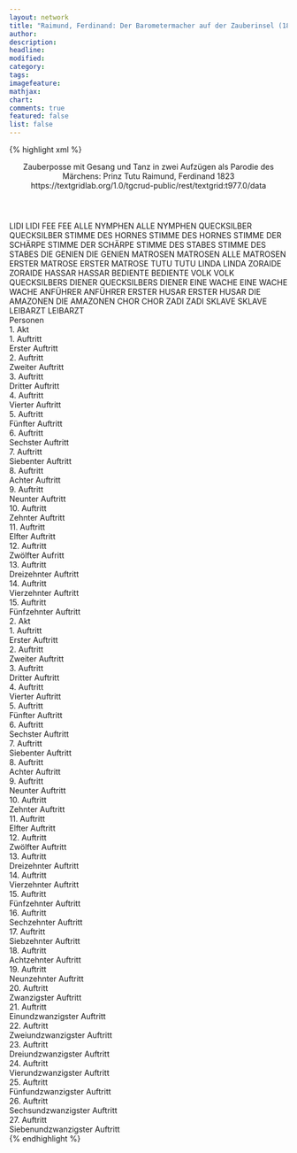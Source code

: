 ```yaml
---
layout: network
title: "Raimund, Ferdinand: Der Barometermacher auf der Zauberinsel (1823)"
author:
description:
headline:
modified:
category:
tags:
imagefeature:
mathjax:
chart:
comments: true
featured: false
list: false
---
```

{% highlight xml %}
<?xml-model href="https://raw.githubusercontent.com/DLiNa/project/master/rules/lina.rnc"?><?xml-model href="https://raw.githubusercontent.com/DLiNa/project/master/rules/lina.sch"?>
<play xmlns="http://lina.digital">
  <header>
    <title>Der Barometermacher auf der Zauberinsel</title>
    <subtitle>Zauberposse mit Gesang und Tanz in zwei Aufzügen als Parodie des Märchens: Prinz Tutu</subtitle>
    <genretitle/>
    <author>Raimund, Ferdinand</author>
    <date type="print" when="1837"/>
    <date type="premiere" when="1823"/>
    <date type="written" when="1823">1823</date>
    <source>https://textgridlab.org/1.0/tgcrud-public/rest/textgrid:t977.0/data</source>
  </header>
  <personae>
    <character>
      <name>LIDI</name>
      <alias xml:id="lidi">
        <name>LIDI</name>
      </alias>
    </character>
    <character>
      <name>FEE</name>
      <alias xml:id="fee">
        <name>FEE</name>
      </alias>
    </character>
    <character>
      <name>ALLE NYMPHEN</name>
      <alias xml:id="alle_nymphen">
        <name>ALLE NYMPHEN</name>
      </alias>
    </character>
    <character>
      <name>QUECKSILBER</name>
      <alias xml:id="quecksilber">
        <name>QUECKSILBER</name>
      </alias>
    </character>
    <character>
      <name>STIMME DES HORNES</name>
      <alias xml:id="stimme_des_hornes">
        <name>STIMME DES HORNES</name>
      </alias>
    </character>
    <character>
      <name>STIMME DER SCHÄRPE</name>
      <alias xml:id="stimme_der_schärpe">
        <name>STIMME DER SCHÄRPE</name>
      </alias>
    </character>
    <character>
      <name>STIMME DES STABES</name>
      <alias xml:id="stimme_des_stabes">
        <name>STIMME DES STABES</name>
      </alias>
    </character>
    <character>
      <name>DIE GENIEN</name>
      <alias xml:id="die_genien">
        <name>DIE GENIEN</name>
      </alias>
    </character>
    <character>
      <name>MATROSEN</name>
      <alias xml:id="matrosen">
        <name>MATROSEN</name>
      </alias>
      <alias xml:id="alle_matrosen">
        <name>ALLE MATROSEN</name>
      </alias>
    </character>
    <character>
      <name>ERSTER MATROSE</name>
      <alias xml:id="erster_matrose">
        <name>ERSTER MATROSE</name>
      </alias>
    </character>
    <character>
      <name>TUTU</name>
      <alias xml:id="tutu">
        <name>TUTU</name>
      </alias>
    </character>
    <character>
      <name>LINDA</name>
      <alias xml:id="linda">
        <name>LINDA</name>
      </alias>
    </character>
    <character>
      <name>ZORAIDE</name>
      <alias xml:id="zoraide">
        <name>ZORAIDE</name>
      </alias>
    </character>
    <character>
      <name>HASSAR</name>
      <alias xml:id="hassar">
        <name>HASSAR</name>
      </alias>
    </character>
    <character>
      <name>BEDIENTE</name>
      <alias xml:id="bediente">
        <name>BEDIENTE</name>
      </alias>
    </character>
    <character>
      <name>VOLK</name>
      <alias xml:id="volk">
        <name>VOLK</name>
      </alias>
    </character>
    <character>
      <name>QUECKSILBERS DIENER</name>
      <alias xml:id="quecksilbers_diener">
        <name>QUECKSILBERS DIENER</name>
      </alias>
    </character>
    <character>
      <name>EINE WACHE</name>
      <alias xml:id="eine_wache">
        <name>EINE WACHE</name>
      </alias>
      <alias xml:id="wache">
        <name>WACHE</name>
      </alias>
    </character>
    <character>
      <name>ANFÜHRER</name>
      <alias xml:id="anführer">
        <name>ANFÜHRER</name>
      </alias>
    </character>
    <character>
      <name>ERSTER HUSAR</name>
      <alias xml:id="erster_husar">
        <name>ERSTER HUSAR</name>
      </alias>
    </character>
    <character>
      <name>DIE AMAZONEN</name>
      <alias xml:id="die_amazonen">
        <name>DIE AMAZONEN</name>
      </alias>
    </character>
    <character>
      <name>CHOR</name>
      <alias xml:id="chor">
        <name>CHOR</name>
      </alias>
    </character>
    <character>
      <name>ZADI</name>
      <alias xml:id="zadi">
        <name>ZADI</name>
      </alias>
    </character>
    <character>
      <name>SKLAVE</name>
      <alias xml:id="sklave">
        <name>SKLAVE</name>
      </alias>
    </character>
    <character>
      <name>LEIBARZT</name>
      <alias xml:id="leibarzt">
        <name>LEIBARZT</name>
      </alias>
    </character>
  </personae>
  <text>
    <div>
      <head>Personen</head>
    </div>
    <div>
      <head>1. Akt</head>
      <div>
        <head>1. Auftritt</head>
        <div>
          <head>Erster Auftritt</head>
          <sp who="#lidi">
            <amount n="6" unit="speech_acts"/>
            <amount n="105" unit="words"/>
            <amount n="3" unit="lines"/>
            <amount n="657" unit="chars"/>
          </sp>
          <sp who="#fee">
            <amount n="7" unit="speech_acts"/>
            <amount n="237" unit="words"/>
            <amount n="6" unit="lines"/>
            <amount n="1332" unit="chars"/>
          </sp>
          <sp who="#alle_nymphen #lidi">
            <amount n="1" unit="speech_acts"/>
            <amount n="5" unit="words"/>
            <amount n="1" unit="lines"/>
            <amount n="28" unit="chars"/>
          </sp>
        </div>
      </div>
      <div>
        <head>2. Auftritt</head>
        <div>
          <head>Zweiter Auftritt</head>
          <sp who="#quecksilber">
            <amount n="8" unit="speech_acts"/>
            <amount n="663" unit="words"/>
            <amount n="23" unit="lines"/>
            <amount n="3718" unit="chars"/>
          </sp>
          <sp who="#stimme_des_hornes">
            <amount n="1" unit="speech_acts"/>
            <amount n="5" unit="words"/>
            <amount n="1" unit="lines"/>
            <amount n="24" unit="chars"/>
          </sp>
          <sp who="#stimme_der_schärpe">
            <amount n="1" unit="speech_acts"/>
            <amount n="4" unit="words"/>
            <amount n="1" unit="lines"/>
            <amount n="21" unit="chars"/>
          </sp>
          <sp who="#stimme_des_stabes">
            <amount n="1" unit="speech_acts"/>
            <amount n="4" unit="words"/>
            <amount n="1" unit="lines"/>
            <amount n="24" unit="chars"/>
          </sp>
          <sp who="#stimme_des_hornes #stimme_der_schärpe #stimme_des_stabes">
            <amount n="1" unit="speech_acts"/>
            <amount n="14" unit="words"/>
            <amount n="4" unit="lines"/>
            <amount n="68" unit="chars"/>
          </sp>
          <sp who="#lidi">
            <amount n="2" unit="speech_acts"/>
            <amount n="115" unit="words"/>
            <amount n="16" unit="lines"/>
            <amount n="651" unit="chars"/>
          </sp>
          <sp who="#die_genien">
            <amount n="1" unit="speech_acts"/>
            <amount n="5" unit="words"/>
            <amount n="1" unit="lines"/>
            <amount n="25" unit="chars"/>
          </sp>
        </div>
      </div>
      <div>
        <head>3. Auftritt</head>
        <div>
          <head>Dritter Auftritt</head>
          <sp who="#matrosen">
            <amount n="1" unit="speech_acts"/>
            <amount n="20" unit="words"/>
            <amount n="5" unit="lines"/>
            <amount n="111" unit="chars"/>
          </sp>
          <sp who="#erster_matrose">
            <amount n="6" unit="speech_acts"/>
            <amount n="168" unit="words"/>
            <amount n="3" unit="lines"/>
            <amount n="972" unit="chars"/>
          </sp>
          <sp who="#quecksilber">
            <amount n="8" unit="speech_acts"/>
            <amount n="218" unit="words"/>
            <amount n="4" unit="lines"/>
            <amount n="1264" unit="chars"/>
          </sp>
          <sp who="#alle_matrosen #erster_matrose">
            <amount n="2" unit="speech_acts"/>
            <amount n="11" unit="words"/>
            <amount n="2" unit="lines"/>
            <amount n="74" unit="chars"/>
          </sp>
          <sp who="#alle_matrosen #erster_matrose">
            <amount n="2" unit="speech_acts"/>
            <amount n="27" unit="words"/>
            <amount n="6" unit="lines"/>
            <amount n="144" unit="chars"/>
          </sp>
        </div>
      </div>
      <div>
        <head>4. Auftritt</head>
        <div>
          <head>Vierter Auftritt</head>
          <sp who="#tutu">
            <amount n="1" unit="speech_acts"/>
            <amount n="71" unit="words"/>
            <amount n="379" unit="chars"/>
          </sp>
        </div>
      </div>
      <div>
        <head>5. Auftritt</head>
        <div>
          <head>Fünfter Auftritt</head>
          <sp who="#linda">
            <amount n="2" unit="speech_acts"/>
            <amount n="22" unit="words"/>
            <amount n="2" unit="lines"/>
            <amount n="133" unit="chars"/>
          </sp>
          <sp who="#tutu">
            <amount n="1" unit="speech_acts"/>
            <amount n="11" unit="words"/>
            <amount n="1" unit="lines"/>
            <amount n="51" unit="chars"/>
          </sp>
        </div>
      </div>
      <div>
        <head>6. Auftritt</head>
        <div>
          <head>Sechster Auftritt</head>
          <sp who="#zoraide">
            <amount n="2" unit="speech_acts"/>
            <amount n="65" unit="words"/>
            <amount n="354" unit="chars"/>
          </sp>
          <sp who="#tutu">
            <amount n="1" unit="speech_acts"/>
            <amount n="24" unit="words"/>
            <amount n="135" unit="chars"/>
          </sp>
        </div>
      </div>
      <div>
        <head>7. Auftritt</head>
        <div>
          <head>Siebenter Auftritt</head>
          <sp who="#hassar">
            <amount n="3" unit="speech_acts"/>
            <amount n="81" unit="words"/>
            <amount n="460" unit="chars"/>
          </sp>
          <sp who="#zoraide">
            <amount n="3" unit="speech_acts"/>
            <amount n="25" unit="words"/>
            <amount n="3" unit="lines"/>
            <amount n="137" unit="chars"/>
          </sp>
          <sp who="#tutu">
            <amount n="2" unit="speech_acts"/>
            <amount n="78" unit="words"/>
            <amount n="417" unit="chars"/>
          </sp>
        </div>
      </div>
      <div>
        <head>8. Auftritt</head>
        <div>
          <head>Achter Auftritt</head>
          <sp who="#zoraide">
            <amount n="1" unit="speech_acts"/>
            <amount n="20" unit="words"/>
            <amount n="108" unit="chars"/>
          </sp>
          <sp who="#linda">
            <amount n="1" unit="speech_acts"/>
            <amount n="88" unit="words"/>
            <amount n="17" unit="lines"/>
            <amount n="434" unit="chars"/>
          </sp>
        </div>
      </div>
      <div>
        <head>9. Auftritt</head>
        <div>
          <head>Neunter Auftritt</head>
          <sp who="#bediente">
            <amount n="1" unit="speech_acts"/>
            <amount n="19" unit="words"/>
            <amount n="2" unit="lines"/>
            <amount n="90" unit="chars"/>
          </sp>
          <sp who="#volk">
            <amount n="1" unit="speech_acts"/>
            <amount n="18" unit="words"/>
            <amount n="2" unit="lines"/>
            <amount n="86" unit="chars"/>
          </sp>
        </div>
      </div>
      <div>
        <head>10. Auftritt</head>
        <div>
          <head>Zehnter Auftritt</head>
          <sp who="#tutu">
            <amount n="5" unit="speech_acts"/>
            <amount n="85" unit="words"/>
            <amount n="3" unit="lines"/>
            <amount n="463" unit="chars"/>
          </sp>
          <sp who="#hassar">
            <amount n="3" unit="speech_acts"/>
            <amount n="20" unit="words"/>
            <amount n="3" unit="lines"/>
            <amount n="108" unit="chars"/>
          </sp>
          <sp who="#zoraide">
            <amount n="2" unit="speech_acts"/>
            <amount n="38" unit="words"/>
            <amount n="1" unit="lines"/>
            <amount n="212" unit="chars"/>
          </sp>
          <sp who="#volk">
            <amount n="1" unit="speech_acts"/>
            <amount n="5" unit="words"/>
            <amount n="1" unit="lines"/>
            <amount n="19" unit="chars"/>
          </sp>
          <sp who="#quecksilbers_diener">
            <amount n="1" unit="speech_acts"/>
            <amount n="1" unit="words"/>
            <amount n="1" unit="lines"/>
            <amount n="6" unit="chars"/>
          </sp>
        </div>
      </div>
      <div>
        <head>11. Auftritt</head>
        <div>
          <head>Elfter Auftritt</head>
          <sp who="#quecksilber">
            <amount n="17" unit="speech_acts"/>
            <amount n="577" unit="words"/>
            <amount n="61" unit="lines"/>
            <amount n="3140" unit="chars"/>
          </sp>
          <sp who="#zoraide">
            <amount n="11" unit="speech_acts"/>
            <amount n="161" unit="words"/>
            <amount n="7" unit="lines"/>
            <amount n="882" unit="chars"/>
          </sp>
          <sp who="#tutu">
            <amount n="13" unit="speech_acts"/>
            <amount n="289" unit="words"/>
            <amount n="7" unit="lines"/>
            <amount n="1666" unit="chars"/>
          </sp>
          <sp who="#hassar">
            <amount n="2" unit="speech_acts"/>
            <amount n="27" unit="words"/>
            <amount n="2" unit="lines"/>
            <amount n="156" unit="chars"/>
          </sp>
        </div>
      </div>
      <div>
        <head>12. Auftritt</head>
        <div>
          <head>Zwölfter Aufritt</head>
          <sp who="#zoraide">
            <amount n="9" unit="speech_acts"/>
            <amount n="222" unit="words"/>
            <amount n="6" unit="lines"/>
            <amount n="1277" unit="chars"/>
          </sp>
          <sp who="#quecksilber">
            <amount n="8" unit="speech_acts"/>
            <amount n="182" unit="words"/>
            <amount n="4" unit="lines"/>
            <amount n="1044" unit="chars"/>
          </sp>
        </div>
      </div>
      <div>
        <head>13. Auftritt</head>
        <div>
          <head>Dreizehnter Auftritt</head>
          <sp who="#linda">
            <amount n="3" unit="speech_acts"/>
            <amount n="34" unit="words"/>
            <amount n="2" unit="lines"/>
            <amount n="196" unit="chars"/>
          </sp>
          <sp who="#zoraide">
            <amount n="5" unit="speech_acts"/>
            <amount n="146" unit="words"/>
            <amount n="1" unit="lines"/>
            <amount n="846" unit="chars"/>
          </sp>
          <sp who="#quecksilber">
            <amount n="5" unit="speech_acts"/>
            <amount n="117" unit="words"/>
            <amount n="4" unit="lines"/>
            <amount n="580" unit="chars"/>
          </sp>
        </div>
      </div>
      <div>
        <head>14. Auftritt</head>
        <div>
          <head>Vierzehnter Auftritt</head>
          <sp who="#eine_wache">
            <amount n="1" unit="speech_acts"/>
            <amount n="8" unit="words"/>
            <amount n="1" unit="lines"/>
            <amount n="25" unit="chars"/>
          </sp>
          <sp who="#quecksilber">
            <amount n="3" unit="speech_acts"/>
            <amount n="96" unit="words"/>
            <amount n="1" unit="lines"/>
            <amount n="542" unit="chars"/>
          </sp>
          <sp who="#wache">
            <amount n="2" unit="speech_acts"/>
            <amount n="46" unit="words"/>
            <amount n="1" unit="lines"/>
            <amount n="267" unit="chars"/>
          </sp>
        </div>
      </div>
      <div>
        <head>15. Auftritt</head>
        <div>
          <head>Fünfzehnter Auftritt</head>
          <sp who="#anführer">
            <amount n="4" unit="speech_acts"/>
            <amount n="31" unit="words"/>
            <amount n="4" unit="lines"/>
            <amount n="187" unit="chars"/>
          </sp>
          <sp who="#quecksilber">
            <amount n="3" unit="speech_acts"/>
            <amount n="265" unit="words"/>
            <amount n="1" unit="lines"/>
            <amount n="1414" unit="chars"/>
          </sp>
        </div>
      </div>
    </div>
    <div>
      <head>2. Akt</head>
      <div>
        <head>1. Auftritt</head>
        <div>
          <head>Erster Auftritt</head>
          <sp who="#hassar">
            <amount n="3" unit="speech_acts"/>
            <amount n="90" unit="words"/>
            <amount n="1" unit="lines"/>
            <amount n="518" unit="chars"/>
          </sp>
          <sp who="#quecksilber">
            <amount n="3" unit="speech_acts"/>
            <amount n="93" unit="words"/>
            <amount n="1" unit="lines"/>
            <amount n="518" unit="chars"/>
          </sp>
        </div>
      </div>
      <div>
        <head>2. Auftritt</head>
        <div>
          <head>Zweiter Auftritt</head>
          <sp who="#erster_husar">
            <amount n="4" unit="speech_acts"/>
            <amount n="45" unit="words"/>
            <amount n="3" unit="lines"/>
            <amount n="332" unit="chars"/>
          </sp>
          <sp who="#tutu">
            <amount n="6" unit="speech_acts"/>
            <amount n="95" unit="words"/>
            <amount n="4" unit="lines"/>
            <amount n="554" unit="chars"/>
          </sp>
          <sp who="#quecksilber">
            <amount n="3" unit="speech_acts"/>
            <amount n="30" unit="words"/>
            <amount n="2" unit="lines"/>
            <amount n="150" unit="chars"/>
          </sp>
        </div>
      </div>
      <div>
        <head>3. Auftritt</head>
        <div>
          <head>Dritter Auftritt</head>
          <sp who="#quecksilber">
            <amount n="7" unit="speech_acts"/>
            <amount n="159" unit="words"/>
            <amount n="3" unit="lines"/>
            <amount n="915" unit="chars"/>
          </sp>
          <sp who="#tutu">
            <amount n="6" unit="speech_acts"/>
            <amount n="262" unit="words"/>
            <amount n="3" unit="lines"/>
            <amount n="1423" unit="chars"/>
          </sp>
        </div>
      </div>
      <div>
        <head>4. Auftritt</head>
        <div>
          <head>Vierter Auftritt</head>
          <sp who="#zoraide">
            <amount n="2" unit="speech_acts"/>
            <amount n="6" unit="words"/>
            <amount n="2" unit="lines"/>
            <amount n="43" unit="chars"/>
          </sp>
          <sp who="#tutu">
            <amount n="2" unit="speech_acts"/>
            <amount n="139" unit="words"/>
            <amount n="828" unit="chars"/>
          </sp>
        </div>
      </div>
      <div>
        <head>5. Auftritt</head>
        <div>
          <head>Fünfter Auftritt</head>
          <sp who="#quecksilber">
            <amount n="21" unit="speech_acts"/>
            <amount n="390" unit="words"/>
            <amount n="16" unit="lines"/>
            <amount n="2198" unit="chars"/>
          </sp>
          <sp who="#zoraide">
            <amount n="20" unit="speech_acts"/>
            <amount n="334" unit="words"/>
            <amount n="11" unit="lines"/>
            <amount n="1866" unit="chars"/>
          </sp>
          <sp who="#erster_husar">
            <amount n="1" unit="speech_acts"/>
            <amount n="3" unit="words"/>
            <amount n="1" unit="lines"/>
            <amount n="15" unit="chars"/>
          </sp>
        </div>
      </div>
      <div>
        <head>6. Auftritt</head>
        <div>
          <head>Sechster Auftritt</head>
          <sp who="#zoraide">
            <amount n="1" unit="speech_acts"/>
            <amount n="17" unit="words"/>
            <amount n="1" unit="lines"/>
            <amount n="94" unit="chars"/>
          </sp>
          <sp who="#quecksilber">
            <amount n="1" unit="speech_acts"/>
            <amount n="2" unit="words"/>
            <amount n="1" unit="lines"/>
            <amount n="13" unit="chars"/>
          </sp>
          <sp who="#die_amazonen">
            <amount n="1" unit="speech_acts"/>
            <amount n="2" unit="words"/>
            <amount n="1" unit="lines"/>
            <amount n="7" unit="chars"/>
          </sp>
        </div>
      </div>
      <div>
        <head>7. Auftritt</head>
        <div>
          <head>Siebenter Auftritt</head>
          <sp who="#linda">
            <amount n="16" unit="speech_acts"/>
            <amount n="287" unit="words"/>
            <amount n="12" unit="lines"/>
            <amount n="1477" unit="chars"/>
          </sp>
          <sp who="#quecksilber">
            <amount n="15" unit="speech_acts"/>
            <amount n="269" unit="words"/>
            <amount n="10" unit="lines"/>
            <amount n="1534" unit="chars"/>
          </sp>
        </div>
      </div>
      <div>
        <head>8. Auftritt</head>
        <div>
          <head>Achter Auftritt</head>
          <sp who="#quecksilber">
            <amount n="1" unit="speech_acts"/>
            <amount n="90" unit="words"/>
            <amount n="509" unit="chars"/>
          </sp>
        </div>
      </div>
      <div>
        <head>9. Auftritt</head>
        <div>
          <head>Neunter Auftritt</head>
          <sp who="#linda">
            <amount n="2" unit="speech_acts"/>
            <amount n="30" unit="words"/>
            <amount n="8" unit="lines"/>
            <amount n="169" unit="chars"/>
          </sp>
          <sp who="#chor">
            <amount n="4" unit="speech_acts"/>
            <amount n="71" unit="words"/>
            <amount n="17" unit="lines"/>
            <amount n="376" unit="chars"/>
          </sp>
          <sp who="#quecksilber">
            <amount n="5" unit="speech_acts"/>
            <amount n="112" unit="words"/>
            <amount n="24" unit="lines"/>
            <amount n="607" unit="chars"/>
          </sp>
          <sp who="#chor #linda">
            <amount n="2" unit="speech_acts"/>
            <amount n="11" unit="words"/>
            <amount n="4" unit="lines"/>
            <amount n="58" unit="chars"/>
          </sp>
        </div>
      </div>
      <div>
        <head>10. Auftritt</head>
        <div>
          <head>Zehnter Auftritt</head>
          <sp who="#linda">
            <amount n="15" unit="speech_acts"/>
            <amount n="250" unit="words"/>
            <amount n="17" unit="lines"/>
            <amount n="1299" unit="chars"/>
          </sp>
          <sp who="#quecksilber">
            <amount n="16" unit="speech_acts"/>
            <amount n="274" unit="words"/>
            <amount n="15" unit="lines"/>
            <amount n="1427" unit="chars"/>
          </sp>
          <sp who="#hassar">
            <amount n="3" unit="speech_acts"/>
            <amount n="28" unit="words"/>
            <amount n="3" unit="lines"/>
            <amount n="162" unit="chars"/>
          </sp>
          <sp who="#linda #quecksilber">
            <amount n="1" unit="speech_acts"/>
            <amount n="26" unit="words"/>
            <amount n="4" unit="lines"/>
            <amount n="135" unit="chars"/>
          </sp>
        </div>
      </div>
      <div>
        <head>11. Auftritt</head>
        <div>
          <head>Elfter Auftritt</head>
          <sp who="#zoraide">
            <amount n="9" unit="speech_acts"/>
            <amount n="148" unit="words"/>
            <amount n="5" unit="lines"/>
            <amount n="806" unit="chars"/>
          </sp>
          <sp who="#hassar">
            <amount n="8" unit="speech_acts"/>
            <amount n="102" unit="words"/>
            <amount n="6" unit="lines"/>
            <amount n="539" unit="chars"/>
          </sp>
        </div>
      </div>
      <div>
        <head>12. Auftritt</head>
        <div>
          <head>Zwölfter Auftritt</head>
          <sp who="#zoraide">
            <amount n="1" unit="speech_acts"/>
            <amount n="113" unit="words"/>
            <amount n="630" unit="chars"/>
          </sp>
        </div>
      </div>
      <div>
        <head>13. Auftritt</head>
        <div>
          <head>Dreizehnter Auftritt</head>
          <sp who="#quecksilber">
            <amount n="6" unit="speech_acts"/>
            <amount n="156" unit="words"/>
            <amount n="3" unit="lines"/>
            <amount n="852" unit="chars"/>
          </sp>
          <sp who="#zoraide">
            <amount n="6" unit="speech_acts"/>
            <amount n="35" unit="words"/>
            <amount n="6" unit="lines"/>
            <amount n="193" unit="chars"/>
          </sp>
        </div>
      </div>
      <div>
        <head>14. Auftritt</head>
        <div>
          <head>Vierzehnter Auftritt</head>
          <sp who="#zoraide">
            <amount n="4" unit="speech_acts"/>
            <amount n="21" unit="words"/>
            <amount n="4" unit="lines"/>
            <amount n="108" unit="chars"/>
          </sp>
          <sp who="#quecksilber">
            <amount n="1" unit="speech_acts"/>
            <amount n="16" unit="words"/>
            <amount n="1" unit="lines"/>
            <amount n="93" unit="chars"/>
          </sp>
          <sp who="#hassar">
            <amount n="5" unit="speech_acts"/>
            <amount n="40" unit="words"/>
            <amount n="5" unit="lines"/>
            <amount n="192" unit="chars"/>
          </sp>
          <sp who="#wache">
            <amount n="2" unit="speech_acts"/>
            <amount n="5" unit="words"/>
            <amount n="2" unit="lines"/>
            <amount n="32" unit="chars"/>
          </sp>
        </div>
      </div>
      <div>
        <head>15. Auftritt</head>
        <div>
          <head>Fünfzehnter Auftritt</head>
          <sp who="#tutu">
            <amount n="6" unit="speech_acts"/>
            <amount n="144" unit="words"/>
            <amount n="4" unit="lines"/>
            <amount n="827" unit="chars"/>
          </sp>
          <sp who="#zoraide">
            <amount n="5" unit="speech_acts"/>
            <amount n="128" unit="words"/>
            <amount n="2" unit="lines"/>
            <amount n="764" unit="chars"/>
          </sp>
        </div>
      </div>
      <div>
        <head>16. Auftritt</head>
        <div>
          <head>Sechzehnter Auftritt</head>
          <sp who="#quecksilber">
            <amount n="1" unit="speech_acts"/>
            <amount n="222" unit="words"/>
            <amount n="1203" unit="chars"/>
          </sp>
        </div>
      </div>
      <div>
        <head>17. Auftritt</head>
        <div>
          <head>Siebzehnter Auftritt</head>
          <sp who="#zadi">
            <amount n="10" unit="speech_acts"/>
            <amount n="156" unit="words"/>
            <amount n="8" unit="lines"/>
            <amount n="850" unit="chars"/>
          </sp>
          <sp who="#quecksilber">
            <amount n="10" unit="speech_acts"/>
            <amount n="109" unit="words"/>
            <amount n="8" unit="lines"/>
            <amount n="595" unit="chars"/>
          </sp>
        </div>
      </div>
      <div>
        <head>18. Auftritt</head>
        <div>
          <head>Achtzehnter Auftritt</head>
          <sp who="#linda">
            <amount n="12" unit="speech_acts"/>
            <amount n="206" unit="words"/>
            <amount n="8" unit="lines"/>
            <amount n="1070" unit="chars"/>
          </sp>
          <sp who="#quecksilber">
            <amount n="15" unit="speech_acts"/>
            <amount n="357" unit="words"/>
            <amount n="6" unit="lines"/>
            <amount n="1954" unit="chars"/>
          </sp>
          <sp who="#zadi">
            <amount n="5" unit="speech_acts"/>
            <amount n="57" unit="words"/>
            <amount n="4" unit="lines"/>
            <amount n="298" unit="chars"/>
          </sp>
          <sp who="#quecksilber #linda">
            <amount n="1" unit="speech_acts"/>
            <amount n="4" unit="words"/>
            <amount n="1" unit="lines"/>
            <amount n="20" unit="chars"/>
          </sp>
        </div>
      </div>
      <div>
        <head>19. Auftritt</head>
        <div>
          <head>Neunzehnter Auftritt</head>
          <sp who="#zadi">
            <amount n="4" unit="speech_acts"/>
            <amount n="22" unit="words"/>
            <amount n="4" unit="lines"/>
            <amount n="111" unit="chars"/>
          </sp>
          <sp who="#quecksilber">
            <amount n="5" unit="speech_acts"/>
            <amount n="266" unit="words"/>
            <amount n="21" unit="lines"/>
            <amount n="1412" unit="chars"/>
          </sp>
          <sp who="#linda">
            <amount n="1" unit="speech_acts"/>
            <amount n="11" unit="words"/>
            <amount n="1" unit="lines"/>
            <amount n="63" unit="chars"/>
          </sp>
        </div>
      </div>
      <div>
        <head>20. Auftritt</head>
        <div>
          <head>Zwanzigster Auftritt</head>
          <sp who="#zoraide">
            <amount n="9" unit="speech_acts"/>
            <amount n="162" unit="words"/>
            <amount n="6" unit="lines"/>
            <amount n="908" unit="chars"/>
          </sp>
          <sp who="#zoraide #tutu #hassar #sklave">
            <amount n="4" unit="speech_acts"/>
            <amount n="13" unit="words"/>
            <amount n="4" unit="lines"/>
            <amount n="70" unit="chars"/>
          </sp>
          <sp who="#tutu">
            <amount n="7" unit="speech_acts"/>
            <amount n="226" unit="words"/>
            <amount n="3" unit="lines"/>
            <amount n="1255" unit="chars"/>
          </sp>
          <sp who="#hassar">
            <amount n="7" unit="speech_acts"/>
            <amount n="88" unit="words"/>
            <amount n="6" unit="lines"/>
            <amount n="517" unit="chars"/>
          </sp>
          <sp who="#sklave">
            <amount n="1" unit="speech_acts"/>
            <amount n="5" unit="words"/>
            <amount n="1" unit="lines"/>
            <amount n="29" unit="chars"/>
          </sp>
        </div>
      </div>
      <div>
        <head>21. Auftritt</head>
        <div>
          <head>Einundzwanzigster Auftritt</head>
          <sp who="#linda">
            <amount n="6" unit="speech_acts"/>
            <amount n="103" unit="words"/>
            <amount n="4" unit="lines"/>
            <amount n="540" unit="chars"/>
          </sp>
          <sp who="#hassar">
            <amount n="6" unit="speech_acts"/>
            <amount n="143" unit="words"/>
            <amount n="2" unit="lines"/>
            <amount n="755" unit="chars"/>
          </sp>
        </div>
      </div>
      <div>
        <head>22. Auftritt</head>
        <div>
          <head>Zweiundzwanzigster Auftritt</head>
          <sp who="#zoraide">
            <amount n="1" unit="speech_acts"/>
            <amount n="48" unit="words"/>
            <amount n="254" unit="chars"/>
          </sp>
        </div>
      </div>
      <div>
        <head>23. Auftritt</head>
        <div>
          <head>Dreiundzwanzigster Auftritt</head>
          <sp who="#tutu">
            <amount n="4" unit="speech_acts"/>
            <amount n="94" unit="words"/>
            <amount n="3" unit="lines"/>
            <amount n="569" unit="chars"/>
          </sp>
          <sp who="#zoraide">
            <amount n="4" unit="speech_acts"/>
            <amount n="44" unit="words"/>
            <amount n="4" unit="lines"/>
            <amount n="228" unit="chars"/>
          </sp>
        </div>
      </div>
      <div>
        <head>24. Auftritt</head>
        <div>
          <head>Vierundzwanzigster Auftritt</head>
          <sp who="#linda">
            <amount n="1" unit="speech_acts"/>
            <amount n="7" unit="words"/>
            <amount n="1" unit="lines"/>
            <amount n="47" unit="chars"/>
          </sp>
          <sp who="#zoraide">
            <amount n="1" unit="speech_acts"/>
            <amount n="9" unit="words"/>
            <amount n="1" unit="lines"/>
            <amount n="50" unit="chars"/>
          </sp>
          <sp who="#linda #zoraide #tutu #hassar">
            <amount n="1" unit="speech_acts"/>
            <amount n="2" unit="words"/>
            <amount n="1" unit="lines"/>
            <amount n="13" unit="chars"/>
          </sp>
        </div>
      </div>
      <div>
        <head>25. Auftritt</head>
        <div>
          <head>Fünfundzwanzigster Auftritt</head>
          <sp who="#tutu #zoraide">
            <amount n="1" unit="speech_acts"/>
            <amount n="4" unit="words"/>
            <amount n="1" unit="lines"/>
            <amount n="20" unit="chars"/>
          </sp>
          <sp who="#leibarzt">
            <amount n="1" unit="speech_acts"/>
            <amount n="20" unit="words"/>
            <amount n="116" unit="chars"/>
          </sp>
          <sp who="#zoraide">
            <amount n="1" unit="speech_acts"/>
            <amount n="2" unit="words"/>
            <amount n="1" unit="lines"/>
            <amount n="15" unit="chars"/>
          </sp>
          <sp who="#tutu">
            <amount n="1" unit="speech_acts"/>
            <amount n="6" unit="words"/>
            <amount n="1" unit="lines"/>
            <amount n="34" unit="chars"/>
          </sp>
        </div>
      </div>
      <div>
        <head>26. Auftritt</head>
        <div>
          <head>Sechsundzwanzigster Auftritt</head>
          <sp who="#hassar">
            <amount n="4" unit="speech_acts"/>
            <amount n="66" unit="words"/>
            <amount n="3" unit="lines"/>
            <amount n="358" unit="chars"/>
          </sp>
          <sp who="#zoraide">
            <amount n="1" unit="speech_acts"/>
            <amount n="13" unit="words"/>
            <amount n="1" unit="lines"/>
            <amount n="85" unit="chars"/>
          </sp>
          <sp who="#tutu">
            <amount n="2" unit="speech_acts"/>
            <amount n="12" unit="words"/>
            <amount n="2" unit="lines"/>
            <amount n="53" unit="chars"/>
          </sp>
          <sp who="#zoraide #tutu">
            <amount n="1" unit="speech_acts"/>
            <amount n="2" unit="words"/>
            <amount n="1" unit="lines"/>
            <amount n="7" unit="chars"/>
          </sp>
        </div>
      </div>
      <div>
        <head>27. Auftritt</head>
        <div>
          <head>Siebenundzwanzigster Auftritt</head>
          <sp who="#quecksilber">
            <amount n="25" unit="speech_acts"/>
            <amount n="979" unit="words"/>
            <amount n="39" unit="lines"/>
            <amount n="5421" unit="chars"/>
          </sp>
          <sp who="#tutu">
            <amount n="15" unit="speech_acts"/>
            <amount n="170" unit="words"/>
            <amount n="14" unit="lines"/>
            <amount n="854" unit="chars"/>
          </sp>
          <sp who="#zoraide">
            <amount n="17" unit="speech_acts"/>
            <amount n="299" unit="words"/>
            <amount n="14" unit="lines"/>
            <amount n="1693" unit="chars"/>
          </sp>
          <sp who="#quecksilber #tutu #zoraide #hassar #linda">
            <amount n="1" unit="speech_acts"/>
            <amount n="4" unit="words"/>
            <amount n="1" unit="lines"/>
            <amount n="19" unit="chars"/>
          </sp>
          <sp who="#hassar">
            <amount n="3" unit="speech_acts"/>
            <amount n="20" unit="words"/>
            <amount n="3" unit="lines"/>
            <amount n="128" unit="chars"/>
          </sp>
          <sp who="#linda">
            <amount n="1" unit="speech_acts"/>
            <amount n="11" unit="words"/>
            <amount n="1" unit="lines"/>
            <amount n="44" unit="chars"/>
          </sp>
        </div>
      </div>
    </div>
  </text>
</play>
{% endhighlight %}